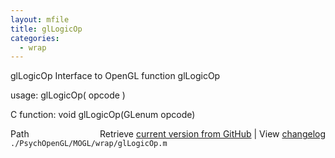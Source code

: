 ```yaml
---
layout: mfile
title: glLogicOp
categories:
  - wrap
---
```


glLogicOp  Interface to OpenGL function glLogicOp

usage:  glLogicOp\( opcode \)

C function:  void glLogicOp\(GLenum opcode\)


<div class="code_header" style="text-align:right;">
  <span style="float:left;">Path&nbsp;&nbsp;</span> <span class="counter">Retrieve <a href=
  "https://raw.github.com/Psychtoolbox-3/Psychtoolbox-3/beta/./PsychOpenGL/MOGL/wrap/glLogicOp.m">current version from GitHub</a> | View <a href=
  "https://github.com/Psychtoolbox-3/Psychtoolbox-3/commits/beta/./PsychOpenGL/MOGL/wrap/glLogicOp.m">changelog</a></span>
</div>
<div class="code">
  <code>./PsychOpenGL/MOGL/wrap/glLogicOp.m</code>
</div>
